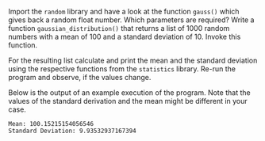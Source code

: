 Import the `random` library and have a look at the function `gauss()` which
gives back a random float number. Which parameters are required?
Write a function `gaussian_distribution()` that returns a list of 1000
random numbers with a mean of 100 and a standard deviation of 10. Invoke this function.

For the resulting list calculate and print the mean
and the standard deviation using the respective functions from the `statistics` library.
Re-run the program and observe, if the values change.

Below is the output of an example execution of the program. Note that the values of the standard
derivation and the mean might be different in your case.

    Mean: 100.15215154056546
    Standard Deviation: 9.93532937167394
